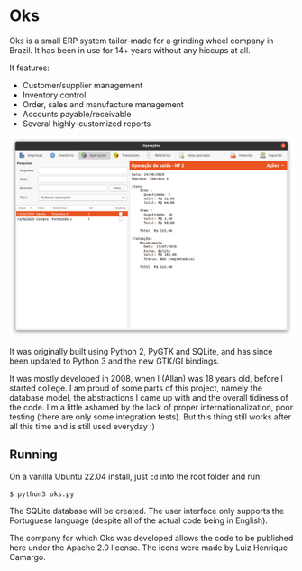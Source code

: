 # Oks

Oks is a small ERP system tailor-made for a grinding wheel company in Brazil.
It has been in use for 14+ years without any hiccups at all.

It features:

- Customer/supplier management
- Inventory control
- Order, sales and manufacture management
- Accounts payable/receivable
- Several highly-customized reports

![Oks](gui/screenshot.png)

It was originally built using Python 2, PyGTK and SQLite, and has since been
updated to Python 3 and the new GTK/GI bindings.

It was mostly developed in 2008, when I (Allan) was 18 years old, before I
started college. I am proud of some parts of this project, namely the database
model, the abstractions I came up with and the overall tidiness of the code.
I'm a little ashamed by the lack of proper internationalization, poor testing
(there are only some integration tests). But this thing still works after all
this time and is still used everyday :)

## Running

On a vanilla Ubuntu 22.04 install, just `cd` into the root folder and run:

    $ python3 oks.py

The SQLite database will be created. The user interface only supports the
Portuguese language (despite all of the actual code being in English).

The company for which Oks was developed allows the code to be published here
under the Apache 2.0 license. The icons were made by Luiz Henrique Camargo.
